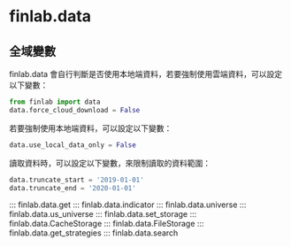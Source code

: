 # finlab.data

## 全域變數
finlab.data 會自行判斷是否使用本地端資料，若要強制使用雲端資料，可以設定以下變數：
```py
from finlab import data
data.force_cloud_download = False
```

若要強制使用本地端資料，可以設定以下變數：
```py
data.use_local_data_only = False
```

讀取資料時，可以設定以下變數，來限制讀取的資料範圍：
```py
data.truncate_start = '2019-01-01'
data.truncate_end = '2020-01-01'
```

::: finlab.data.get
::: finlab.data.indicator
::: finlab.data.universe
::: finlab.data.us_universe
::: finlab.data.set_storage
::: finlab.data.CacheStorage
::: finlab.data.FileStorage
::: finlab.data.get_strategies
::: finlab.data.search